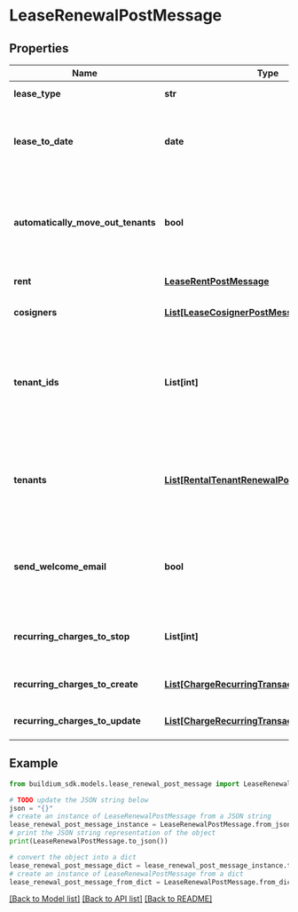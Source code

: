 # LeaseRenewalPostMessage


## Properties

Name | Type | Description | Notes
------------ | ------------- | ------------- | -------------
**lease_type** | **str** | Describes the type of lease. | 
**lease_to_date** | **date** | End date of the lease. This is required if &#x60;LeaseType&#x60; is &#x60;Fixed&#x60; or &#x60;FixedWithRollover&#x60; | [optional] 
**automatically_move_out_tenants** | **bool** | Indicates whether to automatically move out all tenants assigned to the lease and set the lease status to past when the lease ends. | [optional] 
**rent** | [**LeaseRentPostMessage**](LeaseRentPostMessage.md) | The rent for the lease. | 
**cosigners** | [**List[LeaseCosignerPostMessage]**](LeaseCosignerPostMessage.md) | List of the cosigners to create on the lease. | [optional] 
**tenant_ids** | **List[int]** | Unique identifiers of existing tenants to include on the lease. The request must include at least one tenant in this property OR the &#x60;Tenants&#x60; property. | [optional] 
**tenants** | [**List[RentalTenantRenewalPostMessage]**](RentalTenantRenewalPostMessage.md) | List of new tenants to create on the lease. The request must include at least one tenant in this property OR the &#x60;TenantIds&#x60; property. | [optional] 
**send_welcome_email** | **bool** | Indicates whether to send a welcome email to all tenants on the lease inviting them to the resident center website. | 
**recurring_charges_to_stop** | **List[int]** | Unique identifiers of existing recurring charges on the lease to stop. | [optional] 
**recurring_charges_to_create** | [**List[ChargeRecurringTransactionPostMessage]**](ChargeRecurringTransactionPostMessage.md) | List of new recurring charges to create. | [optional] 
**recurring_charges_to_update** | [**List[ChargeRecurringTransactionPutMessage]**](ChargeRecurringTransactionPutMessage.md) | List of existing recurring charges to update. | [optional] 

## Example

```python
from buildium_sdk.models.lease_renewal_post_message import LeaseRenewalPostMessage

# TODO update the JSON string below
json = "{}"
# create an instance of LeaseRenewalPostMessage from a JSON string
lease_renewal_post_message_instance = LeaseRenewalPostMessage.from_json(json)
# print the JSON string representation of the object
print(LeaseRenewalPostMessage.to_json())

# convert the object into a dict
lease_renewal_post_message_dict = lease_renewal_post_message_instance.to_dict()
# create an instance of LeaseRenewalPostMessage from a dict
lease_renewal_post_message_from_dict = LeaseRenewalPostMessage.from_dict(lease_renewal_post_message_dict)
```
[[Back to Model list]](../README.md#documentation-for-models) [[Back to API list]](../README.md#documentation-for-api-endpoints) [[Back to README]](../README.md)


